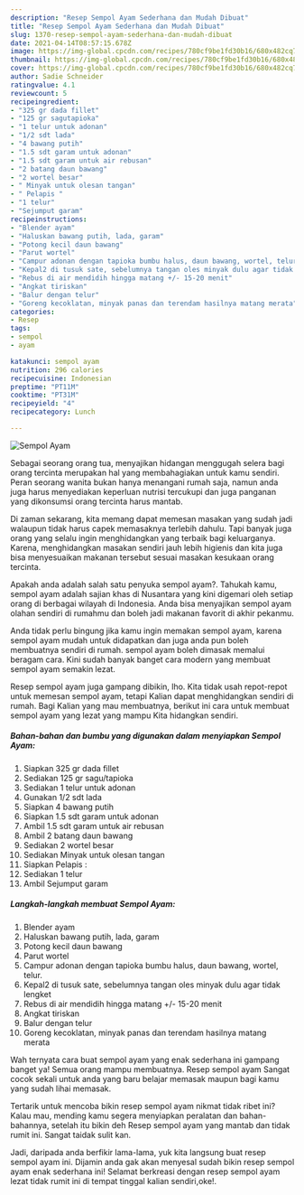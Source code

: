 ```yaml
---
description: "Resep Sempol Ayam Sederhana dan Mudah Dibuat"
title: "Resep Sempol Ayam Sederhana dan Mudah Dibuat"
slug: 1370-resep-sempol-ayam-sederhana-dan-mudah-dibuat
date: 2021-04-14T08:57:15.678Z
image: https://img-global.cpcdn.com/recipes/780cf9be1fd30b16/680x482cq70/sempol-ayam-foto-resep-utama.jpg
thumbnail: https://img-global.cpcdn.com/recipes/780cf9be1fd30b16/680x482cq70/sempol-ayam-foto-resep-utama.jpg
cover: https://img-global.cpcdn.com/recipes/780cf9be1fd30b16/680x482cq70/sempol-ayam-foto-resep-utama.jpg
author: Sadie Schneider
ratingvalue: 4.1
reviewcount: 5
recipeingredient:
- "325 gr dada fillet"
- "125 gr sagutapioka"
- "1 telur untuk adonan"
- "1/2 sdt lada"
- "4 bawang putih"
- "1.5 sdt garam untuk adonan"
- "1.5 sdt garam untuk air rebusan"
- "2 batang daun bawang"
- "2 wortel besar"
- " Minyak untuk olesan tangan"
- " Pelapis "
- "1 telur"
- "Sejumput garam"
recipeinstructions:
- "Blender ayam"
- "Haluskan bawang putih, lada, garam"
- "Potong kecil daun bawang"
- "Parut wortel"
- "Campur adonan dengan tapioka bumbu halus, daun bawang, wortel, telur."
- "Kepal2 di tusuk sate, sebelumnya tangan oles minyak dulu agar tidak lengket"
- "Rebus di air mendidih hingga matang +/- 15-20 menit"
- "Angkat tiriskan"
- "Balur dengan telur"
- "Goreng kecoklatan, minyak panas dan terendam hasilnya matang merata"
categories:
- Resep
tags:
- sempol
- ayam

katakunci: sempol ayam 
nutrition: 296 calories
recipecuisine: Indonesian
preptime: "PT11M"
cooktime: "PT31M"
recipeyield: "4"
recipecategory: Lunch

---
```



![Sempol Ayam](https://img-global.cpcdn.com/recipes/780cf9be1fd30b16/680x482cq70/sempol-ayam-foto-resep-utama.jpg)

Sebagai seorang orang tua, menyajikan hidangan menggugah selera bagi orang tercinta merupakan hal yang membahagiakan untuk kamu sendiri. Peran seorang  wanita bukan hanya menangani rumah saja, namun anda juga harus menyediakan keperluan nutrisi tercukupi dan juga panganan yang dikonsumsi orang tercinta harus mantab.

Di zaman  sekarang, kita memang dapat memesan masakan yang sudah jadi walaupun tidak harus capek memasaknya terlebih dahulu. Tapi banyak juga orang yang selalu ingin menghidangkan yang terbaik bagi keluarganya. Karena, menghidangkan masakan sendiri jauh lebih higienis dan kita juga bisa menyesuaikan makanan tersebut sesuai masakan kesukaan orang tercinta. 



Apakah anda adalah salah satu penyuka sempol ayam?. Tahukah kamu, sempol ayam adalah sajian khas di Nusantara yang kini digemari oleh setiap orang di berbagai wilayah di Indonesia. Anda bisa menyajikan sempol ayam olahan sendiri di rumahmu dan boleh jadi makanan favorit di akhir pekanmu.

Anda tidak perlu bingung jika kamu ingin memakan sempol ayam, karena sempol ayam mudah untuk didapatkan dan juga anda pun boleh membuatnya sendiri di rumah. sempol ayam boleh dimasak memalui beragam cara. Kini sudah banyak banget cara modern yang membuat sempol ayam semakin lezat.

Resep sempol ayam juga gampang dibikin, lho. Kita tidak usah repot-repot untuk memesan sempol ayam, tetapi Kalian dapat menghidangkan sendiri di rumah. Bagi Kalian yang mau membuatnya, berikut ini cara untuk membuat sempol ayam yang lezat yang mampu Kita hidangkan sendiri.

<!--inarticleads1-->

##### Bahan-bahan dan bumbu yang digunakan dalam menyiapkan Sempol Ayam:

1. Siapkan 325 gr dada fillet
1. Sediakan 125 gr sagu/tapioka
1. Sediakan 1 telur untuk adonan
1. Gunakan 1/2 sdt lada
1. Siapkan 4 bawang putih
1. Siapkan 1.5 sdt garam untuk adonan
1. Ambil 1.5 sdt garam untuk air rebusan
1. Ambil 2 batang daun bawang
1. Sediakan 2 wortel besar
1. Sediakan  Minyak untuk olesan tangan
1. Siapkan  Pelapis :
1. Sediakan 1 telur
1. Ambil Sejumput garam




<!--inarticleads2-->

##### Langkah-langkah membuat Sempol Ayam:

1. Blender ayam
1. Haluskan bawang putih, lada, garam
1. Potong kecil daun bawang
1. Parut wortel
1. Campur adonan dengan tapioka bumbu halus, daun bawang, wortel, telur.
1. Kepal2 di tusuk sate, sebelumnya tangan oles minyak dulu agar tidak lengket
1. Rebus di air mendidih hingga matang +/- 15-20 menit
1. Angkat tiriskan
1. Balur dengan telur
1. Goreng kecoklatan, minyak panas dan terendam hasilnya matang merata




Wah ternyata cara buat sempol ayam yang enak sederhana ini gampang banget ya! Semua orang mampu membuatnya. Resep sempol ayam Sangat cocok sekali untuk anda yang baru belajar memasak maupun bagi kamu yang sudah lihai memasak.

Tertarik untuk mencoba bikin resep sempol ayam nikmat tidak ribet ini? Kalau mau, mending kamu segera menyiapkan peralatan dan bahan-bahannya, setelah itu bikin deh Resep sempol ayam yang mantab dan tidak rumit ini. Sangat taidak sulit kan. 

Jadi, daripada anda berfikir lama-lama, yuk kita langsung buat resep sempol ayam ini. Dijamin anda gak akan menyesal sudah bikin resep sempol ayam enak sederhana ini! Selamat berkreasi dengan resep sempol ayam lezat tidak rumit ini di tempat tinggal kalian sendiri,oke!.

